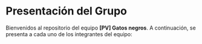 # Presentación del Grupo

Bienvenidos al repositorio del equipo **[PV] Gatos negros**. A continuación, se presenta a cada uno de los integrantes del equipo:
